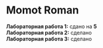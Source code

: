 # Momot Roman
<strong>Лабораторная работа 1:</strong> сдано на <strong>5</strong><br>
<strong>Лабораторная работа 2:</strong> сделано<br>
<strong>Лабораторная работа 3:</strong> сделано<br>
